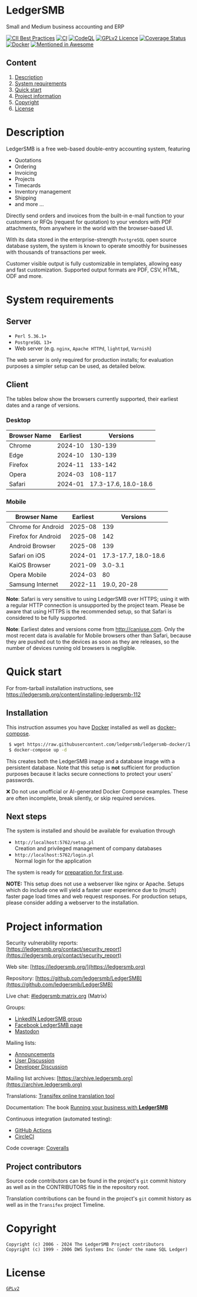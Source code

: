 
# LedgerSMB

Small and Medium business accounting and ERP


[![CII Best Practices](https://bestpractices.coreinfrastructure.org/projects/795/badge)](https://bestpractices.coreinfrastructure.org/projects/795)
[![CI](https://github.com/ledgersmb/LedgerSMB/actions/workflows/main.yml/badge.svg?branch=1.13)](https://github.com/ledgersmb/LedgerSMB/actions/workflows/main.yml)
[![CodeQL](https://github.com/ledgersmb/LedgerSMB/actions/workflows/codeql.yml/badge.svg?branch=1.13)](https://github.com/ledgersmb/LedgerSMB/actions/workflows/codeql.yml)
[![GPLv2 Licence](https://badges.frapsoft.com/os/gpl/gpl.png?v=103)](https://opensource.org/licenses/GPL-2.0/)
[![Coverage Status](https://coveralls.io/repos/github/ledgersmb/LedgerSMB/badge.svg?branch=1.13)](https://coveralls.io/github/ledgersmb/LedgerSMB?branch=1.13)
[![Docker](https://img.shields.io/docker/pulls/ledgersmb/ledgersmb.svg)](https://hub.docker.com/r/ledgersmb/ledgersmb/)
[![Mentioned in Awesome <awesome-selfhosted>](https://awesome.re/mentioned-badge.svg)](https://github.com/Kickball/awesome-selfhosted#enterprise-resource-planning)


## Content

 1. [Description](#description)
 2. [System requirements](#system-requirements)
 3. [Quick start](#quick-start)
 4. [Project information](#project-information)
 5. [Copyright](#copyright)
 6. [License](#license)


# Description

LedgerSMB is a free web-based double-entry accounting system, featuring

* Quotations
* Ordering
* Invoicing
* Projects
* Timecards
* Inventory management
* Shipping
* and more ...

Directly send orders and invoices from the built-in e-mail function to your
customers or RFQs (request for quotation) to your vendors with PDF attachments,
from anywhere in the world with the browser-based UI.

With its data stored in the enterprise-strength `PostgreSQL` open source
database system, the system is known to operate smoothly for businesses with
thousands of transactions per week.

Customer visible output is fully customizable in templates, allowing easy and
fast customization. Supported output formats are PDF, CSV, HTML, ODF and more.


# System requirements

## Server

* `Perl 5.36.1+`
* `PostgreSQL 13+`
* Web server (e.g. `nginx`, `Apache HTTPd`, `lighttpd`, `Varnish`)

The web server is only required for production installs;
for evaluation purposes a simpler setup can be used, as detailed
below.

## Client

The tables below show the browsers currently supported, their earliest dates
and a range of versions.


### Desktop

| Browser Name        | Earliest | Versions                                    |
| -------------------| --------| -------------------------------------------|
| Chrome              | 2024-10  | 130-139                                     |
| Edge                | 2024-10  | 130-139                                     |
| Firefox             | 2024-11  | 133-142                                     |
| Opera               | 2024-03  | 108-117                                     |
| Safari              | 2024-01  | 17.3-17.6, 18.0-18.6                        |

### Mobile

| Browser Name        | Earliest | Versions                                    |
| -------------------| --------| -------------------------------------------|
| Chrome for Android  | 2025-08  | 139                                         |
| Firefox for Android | 2025-08  | 142                                         |
| Android Browser     | 2025-08  | 139                                         |
| Safari on iOS       | 2024-01  | 17.3-17.7, 18.0-18.6                        |
| KaiOS Browser       | 2021-09  | 3.0-3.1                                     |
| Opera Mobile        | 2024-03  | 80                                          |
| Samsung Internet    | 2022-11  | 19.0, 20-28                                 |


**Note**: Safari is very sensitive to using LedgerSMB over HTTPS; using it with
a regular HTTP connection is unsupported by the project team. Please be aware that
using HTTPS is the recommended setup, so that Safari is considered to be fully
supported.

**Note**: Earliest dates and versions come from http://caniuse.com. Only the most
recent data is available for Mobile browsers other than Safari, because they
are pushed out to the devices as soon as they are releases, so the number of
devices running old browsers is negligible.

# Quick start

For from-tarball installation instructions, see https://ledgersmb.org/content/installing-ledgersmb-112

## Installation

This instruction assumes you have [Docker](https://docs.docker.com/get-docker/)
installed as well as [docker-compose](https://github.com/docker/compose#where-to-get-docker-compose).

```bash
 $ wget https://raw.githubusercontent.com/ledgersmb/ledgersmb-docker/1.13/docker-compose.yml
 $ docker-compose up -d
```

This creates both the LedgerSMB image and a database image with a persistent
database. Note that this setup is **not** sufficient for production purposes
because it lacks secure connections to protect your users' passwords.

❌ Do not use unofficial or AI-generated Docker Compose examples. 
These are often incomplete, break silently, or skip required services.

## Next steps

The system is installed and should be available for evaluation through

* `http://localhost:5762/setup.pl`  
  Creation and privileged management of company databases
* `http://localhost:5762/login.pl`  
  Normal login for the application

The system is ready for [preparation for first
use](https://ledgersmb.org/content/preparing-ledgersmb-111-first-use).


**NOTE:** This setup does not use a webserver like nginx or Apache. Setups which
do include one will yield a faster user experience due to (much) faster page
load times and web request responses. For production setups, please consider
adding a webserver to the installation.

# Project information


Security vulnerability reports: [https://ledgersmb.org/contact/security_report](https://ledgersmb.org/contact/security_report)


Web site: [https://ledgersmb.org/](https://ledgersmb.org)

Repository: [https://github.com/ledgersmb/LedgerSMB](https://github.com/ledgersmb/LedgerSMB)

Live chat: [#ledgersmb:matrix.org](https://app.element.io/#/room/#ledgersmb:matrix.org) (Matrix)

Groups:

* [LinkedIN LedgerSMB group](https://www.linkedin.com/groups/4238725/)
* [Facebook LedgerSMB page](https://www.facebook.com/LedgerSMB)
* [Mastodon](https://mastodon.social/@LedgerSMB)

Mailing lists:

* [Announcements](https://lists.ledgersmb.org/postorius/lists/announce.lists.ledgersmb.org/)
* [User Discussion](https://lists.ledgersmb.org/postorius/lists/users.lists.ledgersmb.org/)
* [Developer Discussion](https://lists.ledgersmb.org/postorius/lists/devel.lists.ledgersmb.org/)

Mailing list archives: [https://archive.ledgersmb.org](https://archive.ledgersmb.org)

Translations: [Transifex online translation tool](https://app.transifex.com/ledgersmb/ledgersmb/dashboard/)

Documentation: The book [Running your business with **LedgerSMB**](https://book.ledgersmb.org)

Continuous integration (automated testing):

* [GitHub Actions](https://github.com/ledgersmb/LedgerSMB/actions)
* [CircleCI](https://app.circleci.com/pipelines/github/ledgersmb)

Code coverage: [Coveralls](https://coveralls.io/github/ledgersmb/LedgerSMB?branch=master)


## Project contributors

Source code contributors can be found in the project's `git` commit history
as well as in the CONTRIBUTORS file in the repository root.

Translation contributions can be found in the project's `git` commit history
as well as in the `Transifex` project Timeline.


# Copyright

```plain
Copyright (c) 2006 - 2024 The LedgerSMB Project contributors
Copyright (c) 1999 - 2006 DWS Systems Inc (under the name SQL Ledger)
```

# License

[`GPLv2`](https://opensource.org/licenses/GPL-2.0)
